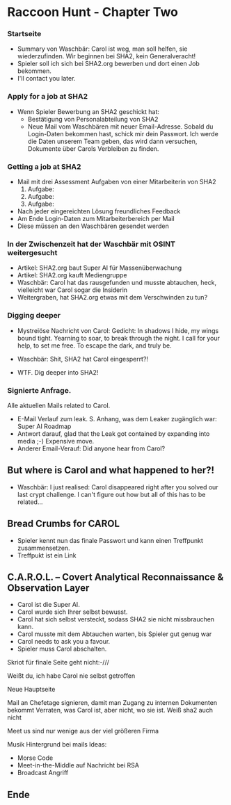 # Raccoon Hunt - Chapter Two


### Startseite
* Summary von Waschbär: Carol ist weg, man soll helfen, sie wiederzufinden. Wir beginnen bei SHA2, kein Generalveracht!
* Spieler soll ich sich bei SHA2.org bewerben und dort einen Job bekommen.
* I'll contact you later.


### Apply for a job at SHA2
* Wenn Spieler Bewerbung an SHA2 geschickt hat:
    * Bestätigung von Personalabteilung von SHA2
    * Neue Mail vom Waschbären mit neuer Email-Adresse. Sobald du Login-Daten bekommen hast, schick mir dein Passwort. Ich werde die Daten unserem Team geben, das wird dann versuchen, Dokumente über Carols Verbleiben zu finden.


### Getting a job at SHA2
* Mail mit drei Assessment Aufgaben von einer Mitarbeiterin von SHA2
    1. Aufgabe: 
    2. Aufgabe:
    3. Aufgabe: 
* Nach jeder eingereichten Lösung freundliches Feedback
* Am Ende Login-Daten zum Mitarbeiterbereich per Mail
* Diese müssen an den Waschbären gesendet werden


### In der Zwischenzeit hat der Waschbär mit OSINT weitergesucht
* Artikel: SHA2.org baut Super AI für Massenüberwachung
* Artikel: SHA2.org kauft Mediengruppe
* Waschbär: Carol hat das rausgefunden und musste abtauchen, heck, vielleicht war Carol sogar die Insiderin
* Weitergraben, hat SHA2.org etwas mit dem Verschwinden zu tun?

### Digging deeper
* Mystreiöse Nachricht von Carol: Gedicht:
    In shadows I hide, my wings bound tight.
    Yearning to soar, to break through the night.
    I call for your help, to set me free.
    To escape the dark, and truly be.

* Waschbär: Shit, SHA2 hat Carol eingesperrt?!
* WTF. Dig deeper into SHA2!

### Signierte Anfrage.
Alle aktuellen Mails related to Carol.
* E-Mail Verlauf zum leak. S. Anhang, was dem Leaker zugänglich war: Super AI Roadmap
* Antwort darauf, glad that the Leak got contained by expanding into media ;-) Expensive move.
* Anderer Email-Verauf: Did anyone hear from Carol?

## But where is Carol and what happened to her?!
* Waschbär: I just realised: Carol disappeared right after you solved our last crypt challenge. I can't figure out how but all of this has to be related...

## Bread Crumbs for CAROL
* Spieler kennt nun das finale Passwort und kann einen Treffpunkt zusammensetzen.
* Treffpukt ist ein Link



## C.A.R.O.L. – Covert Analytical Reconnaissance & Observation Layer
* Carol ist die Super AI.
* Carol wurde sich Ihrer selbst bewusst.
* Carol hat sich selbst versteckt, sodass SHA2 sie nicht missbrauchen kann.
* Carol musste mit dem Abtauchen warten, bis Spieler gut genug war
* Carol needs to ask you a favour.
* Spieler muss Carol abschalten.


Skriot für finale Seite geht nicht:-///

Weißt du, ich habe Carol nie selbst getroffen



Neue Hauptseite 


Mail an Chefetage signieren, damit man Zugang zu internen Dokumenten bekommt
Verraten, was Carol ist, aber nicht, wo sie ist. Weiß sha2 auch nicht 

Meet us sind nur wenige aus der viel größeren Firma

Musik Hintergrund bei mails
Ideas:
* Morse Code
* Meet-in-the-Middle auf Nachricht bei RSA
* Broadcast Angriff
## Ende